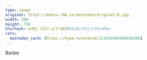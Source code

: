 ```yaml
---
type: image
original: https://media.r0b.io/mastodon/original/6.jpg
width: 500
height: 750
blurhash: UuMj:?cEJ-sC1*aKS#S2z@r=S2j]xTbcoMax
refs:
  mastodon_card: [https://hyem.tech/@rob/111649368960292666]
---
```


Barbie

